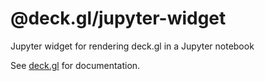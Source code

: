 # @deck.gl/jupyter-widget

Jupyter widget for rendering deck.gl in a Jupyter notebook

See [deck.gl](http://deck.gl) for documentation.
